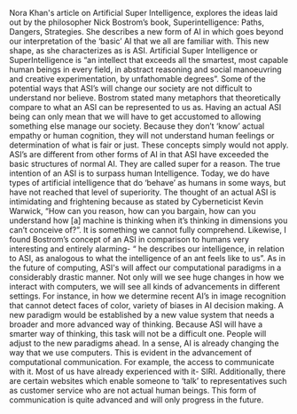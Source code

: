 Nora Khan's article on Artificial Super Intelligence, explores the ideas laid out by the philosopher Nick Bostrom’s book, Superintelligence: Paths, Dangers, Strategies.  She describes a new form of AI in which goes beyond our interpretation of the ‘basic’ AI that we all are familiar with. This new shape, as she characterizes as is ASI. Artificial Super Intelligence or SuperIntelligence is “an intellect that exceeds all the smartest, most capable human beings in every field, in abstract reasoning and social manoeuvring and creative experimentation, by unfathomable degrees”. Some of the potential ways that ASI’s will change our society are not difficult to understand nor believe. Bostrom stated many metaphors that theoretically compare to what an ASI can be represented to us as. Having an actual ASI being can only mean that we will have to get accustomed to allowing something else manage our society. Because they don’t ‘know’ actual empathy or human cognition, they will not understand human feelings or determination of what is fair or just. These concepts simply would not apply.  
ASI’s are different from other forms of AI in that ASI have exceeded the basic structures of normal AI. They are called super for a reason. The true intention of an ASI is to surpass human Intelligence. Today, we do have  types of artificial intelligence that do ‘behave’ as humans in some ways, but have not reached that level of superiority. The thought of an actual ASI is intimidating and frightening because as stated by Cyberneticist Kevin Warwick, “How can you reason, how can you bargain, how can you understand how [a] machine is thinking when it’s thinking in dimensions you can’t conceive of?”. It is something we cannot fully comprehend. Likewise, I found Bostrom’s concept of an ASI in comparison to humans very interesting and entirely alarming- “  he describes our intelligence, in relation to ASI, as analogous to what the intelligence of an ant feels like to us”. 
As in the future of computing, ASI's will affect our computational paradigms in a considerably drastic manner. Not only will we see huge changes in how we interact with computers, we will see all kinds of advancements in different settings. For instance, in how we determine recent AI’s in image recognition that cannot detect faces of color, variety of biases in AI decision making. A new paradigm would be established by a new value system that needs a broader and more advanced way of thinking. Because ASI will have a smarter way of thinking, this task will not be a difficult one. People will adjust to the new paradigms ahead.
In a sense, AI is already changing the way that we use computers. This is evident in the advancement of computational communication. For example, the access to communicate with it. Most of us have already experienced with it- SIRI. Additionally, there are certain websites which enable someone to ‘talk’ to representatives such as customer service who are not actual human beings. This form of communication is quite advanced and will only progress in the future. 




